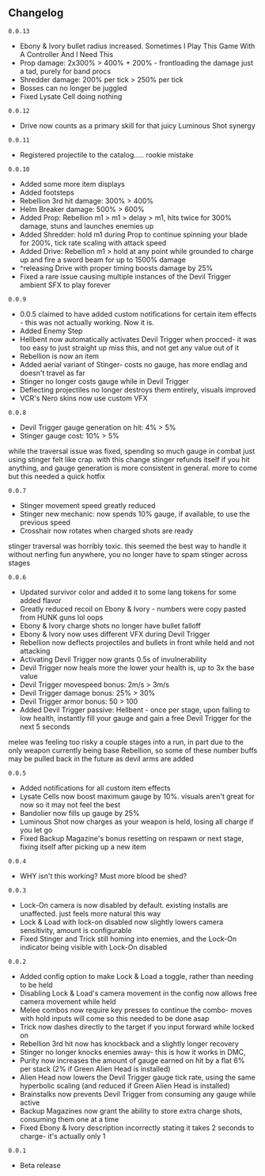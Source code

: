 ## Changelog

`0.0.13`
- Ebony & Ivory bullet radius increased. Sometimes I Play This Game With A Controller And I Need This
- Prop damage: 2x300% > 400% + 200% - frontloading the damage just a tad, purely for band procs
- Shredder damage: 200% per tick > 250% per tick
- Bosses can no longer be juggled
- Fixed Lysate Cell doing nothing

`0.0.12`
- Drive now counts as a primary skill for that juicy Luminous Shot synergy

`0.0.11`
- Registered projectile to the catalog..... rookie mistake

`0.0.10`
- Added some more item displays
- Added footsteps
- Rebellion 3rd hit damage: 300% > 400%
- Helm Breaker damage: 500% > 600%
- Added Prop: Rebellion m1 > m1 > delay > m1, hits twice for 300% damage, stuns and launches enemies up
- Added Shredder: hold m1 during Prop to continue spinning your blade for 200%, tick rate scaling with attack speed
- Added Drive: Rebellion m1 > hold at any point while grounded to charge up and fire a sword beam for up to 1500% damage
- ^releasing Drive with proper timing boosts damage by 25%
- Fixed a rare issue causing multiple instances of the Devil Trigger ambient SFX to play forever

`0.0.9`
- 0.0.5 claimed to have added custom notifications for certain item effects - this was not actually working. Now it is.
- Added Enemy Step
- Hellbent now automatically activates Devil Trigger when procced- it was too easy to just straight up miss this, and not get any value out of it
- Rebellion is now an item
- Added aerial variant of Stinger- costs no gauge, has more endlag and doesn't travel as far
- Stinger no longer costs gauge while in Devil Trigger
- Deflecting projectiles no longer destroys them entirely, visuals improved
- VCR's Nero skins now use custom VFX

`0.0.8`
- Devil Trigger gauge generation on hit: 4% > 5%
- Stinger gauge cost: 10% > 5%


while the traversal issue was fixed, spending so much gauge in combat just using stinger felt like crap. with this change stinger refunds itself if you hit anything, and gauge generation is more consistent in general. more to come but this needed a quick hotfix

`0.0.7`
- Stinger movement speed greatly reduced
- Stinger new mechanic: now spends 10% gauge, if available, to use the previous speed
- Crosshair now rotates when charged shots are ready


stinger traversal was horribly toxic. this seemed the best way to handle it without nerfing fun anywhere, you no longer have to spam stinger across stages

`0.0.6`
- Updated survivor color and added it to some lang tokens for some added flavor
- Greatly reduced recoil on Ebony & Ivory - numbers were copy pasted from HUNK guns lol oops
- Ebony & Ivory charge shots no longer have bullet falloff
- Ebony & Ivory now uses different VFX during Devil Trigger
- Rebellion now deflects projectiles and bullets in front while held and not attacking
- Activating Devil Trigger now grants 0.5s of invulnerability
- Devil Trigger now heals more the lower your health is, up to 3x the base value
- Devil Trigger movespeed bonus: 2m/s > 3m/s
- Devil Trigger damage bonus: 25% > 30%
- Devil Trigger armor bonus: 50 > 100
- Added Devil Trigger passive: Hellbent - once per stage, upon falling to low health, instantly fill your gauge and gain a free Devil Trigger for the next 5 seconds


melee was feeling too risky a couple stages into a run, in part due to the only weapon currently being base Rebellion, so some of these number buffs may be pulled back in the future as devil arms are added

`0.0.5`
- Added notifications for all custom item effects
- Lysate Cells now boost maximum gauge by 10%. visuals aren't great for now so it may not feel the best
- Bandolier now fills up gauge by 25%
- Luminous Shot now charges as your weapon is held, losing all charge if you let go
- Fixed Backup Magazine's bonus resetting on respawn or next stage, fixing itself after picking up a new item

`0.0.4`
- WHY isn't this working? Must more blood be shed?

`0.0.3`
- Lock-On camera is now disabled by default. existing installs are unaffected. just feels more natural this way
- Lock & Load with lock-on disabled now slightly lowers camera sensitivity, amount is configurable
- Fixed Stinger and Trick still homing into enemies, and the Lock-On indicator being visible with Lock-On disabled

`0.0.2`
- Added config option to make Lock & Load a toggle, rather than needing to be held
- Disabling Lock & Load's camera movement in the config now allows free camera movement while held
- Melee combos now require key presses to continue the combo- moves with hold inputs will come so this needed to be done asap
- Trick now dashes directly to the target if you input forward while locked on
- Rebellion 3rd hit now has knockback and a slightly longer recovery
- Stinger no longer knocks enemies away- this is how it works in DMC,
- Purity now increases the amount of gauge earned on hit by a flat 6% per stack (2% if Green Alien Head is installed)
- Alien Head now lowers the Devil Trigger gauge tick rate, using the same hyperbolic scaling (and reduced if Green Alien Head is installed)
- Brainstalks now prevents Devil Trigger from consuming any gauge while active
- Backup Magazines now grant the ability to store extra charge shots, consuming them one at a time
- Fixed Ebony & Ivory description incorrectly stating it takes 2 seconds to charge- it's actually only 1

`0.0.1`
- Beta release